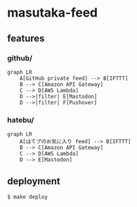 # masutaka-feed

## features

### github/

```mermaid
graph LR
    A[GitHub private feed] --> B[IFTTT]
    B --> C[Amazon API Gateway]
    C --> D[AWS Lambda]
    D -->|filter| E[Mastodon]
    D -->|filter| F[Pushover]
```

### hatebu/

```mermaid
graph LR
    A[はてブのお気に入り feed] --> B[IFTTT]
    B --> C[Amazon API Gateway]
    C --> D[AWS Lambda]
    D --> E[Mastodon]
```

## deployment

```
$ make deploy
```
